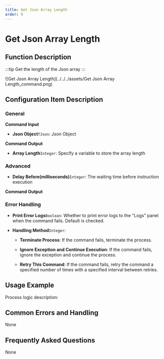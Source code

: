 ```yaml
---
title: Get Json Array Length
order: 9
---
```


# Get Json Array Length

## Function Description

:::tip 
Get the length of the Json array
:::

![Get Json Array Length](../../../assets/Get Json Array Length_command.png)

## Configuration Item Description

### General

**Command Input**

- **Json Object**`TJson`: Json Object


**Command Output**

- **Array Length**`Integer`: Specify a variable to store the array length

### Advanced

- **Delay Before(milliseconds)**`Integer`: The waiting time before instruction execution


**Command Output**

### Error Handling

- **Print Error Logs**`Boolean`: Whether to print error logs to the "Logs" panel when the command fails. Default is checked. 

- **Handling Method**`Integer`:

    - **Terminate Process**: If the command fails, terminate the process.

    - **Ignore Exception and Continue Execution**: If the command fails, ignore the exception and continue the process.

    - **Retry This Command**: If the command fails, retry the command a specified number of times with a specified interval between retries.

## Usage Example

Process logic description:

## Common Errors and Handling

None

## Frequently Asked Questions

None

